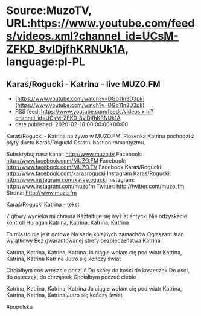 # Source:MuzoTV, URL:https://www.youtube.com/feeds/videos.xml?channel_id=UCsM-ZFKD_8vlDjfhKRNUk1A, language:pl-PL

## Karaś/Rogucki - Katrina - live MUZO.FM
 - [https://www.youtube.com/watch?v=DGb11n3D3pk](https://www.youtube.com/watch?v=DGb11n3D3pk)
 - RSS feed: https://www.youtube.com/feeds/videos.xml?channel_id=UCsM-ZFKD_8vlDjfhKRNUk1A
 - date published: 2020-02-18 00:00:00+00:00

Karaś/Rogucki - Katrina na żywo w MUZO.FM. Piosenka Katrina pochodzi z płyty duetu Karaś/Rogucki Ostatni bastion romantyzmu. 

Subskrybuj nasz kanał: http://www.muzo.tv
Facebook: http://www.facebook.com/MUZO.FM
Facebook: http://www.facebook.com/MUZO.TV
Facebook Karaś/Rogucki: http://www.facebook.com/karasrogucki
Instagram Karaś/Rogucki: http://www.instagram.com/karasrogucki
Instagram: http://www.instagram.com/muzofm
Twitter: http://twitter.com/muzo_fm
Strona: http://www.muzo.fm

Karaś/Rogucki Katrina - tekst 

Z głowy wycieka mi chmura
Kształtuje się wyż atlantycki
Nie odzyskacie kontroli
Huragan Katrina, Katrina, Katrina, Katrina

To miasto nie jest gotowe
Na serię kolejnych zamachów
Ogłaszam stan wyjątkowy
Bez gwarantowanej strefy bezpieczeństwa 
Katrina

Katrina, Katrina, Katrina, Katrina 
Ja ciągle wołam cię pod wiatr 
Katrina, Katrina, Katrina Katrina 
Jutro się kończy świat

Chciałbym coś wreszcie poczuć 
Do skóry do kości do kosteczek
Do ości, do osteczek, do chrząstek 
Chciałbym poczuć ciebie

Katrina, Katrina, Katrina, Katrina 
Ja ciągle wołam cię pod wiatr 
Katrina, Katrina, Katrina, Katrina 
Jutro się kończy świat 

#popolsku

